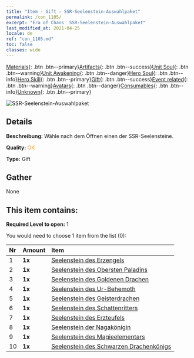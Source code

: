 ```yaml
---
title: "Item - Gift - SSR-Seelenstein-Auswahlpaket"
permalink: /con_1105/
excerpt: "Era of Chaos  SSR-Seelenstein-Auswahlpaket"
last_modified_at: 2021-04-25
locale: de
ref: "con_1105.md"
toc: false
classes: wide
---
```

 [Materials](/ItemsDE/){: .btn .btn--primary}[Artifacts](/ItemsDE/Artifacts/){: .btn .btn--success}[Unit Soul](/ItemsDE/UnitSoul/){: .btn .btn--warning}[Unit Awakening](/ItemsDE/UnitAwakening/){: .btn .btn--danger}[Hero Soul](/ItemsDE/HeroSoul/){: .btn .btn--info}[Hero Skill](/ItemsDE/HeroSkill/){: .btn .btn--primary}[Gift](/ItemsDE/Gift/){: .btn .btn--success}[Event related](/ItemsDE/Events/){: .btn .btn--warning}[Avatars](/ItemsDE/Avatars/){: .btn .btn--danger}[Consumables](/ItemsDE/Consumables/){: .btn .btn--info}[Unknown](/ItemsDE/Unknown/){: .btn .btn--primary}

 ![SSR-Seelenstein-Auswahlpaket](/images/t/i_907560.png)

## Details
 **Beschreibung:** Wähle nach dem Öffnen einen der SSR-Seelensteine.

 **Quality:** <span style="color: #FF8C00">OK</span>

 **Type:** Gift

## Gather

  None

## This item contains:

 **Required Level to open:** 1

 You would need to choose 1 item from the list (0):

  | Nr | Amount |     Item    |
  |:---|:-------|:------------|
  | 1 |  **1x** | [Seelenstein des Erzengels](/ItemsDE/unt_288/) |  | 
  | 2 |  **1x** | [Seelenstein des Obersten Paladins](/ItemsDE/unt_289/) |  | 
  | 3 |  **1x** | [Seelenstein des Goldenen Drachen](/ItemsDE/unt_295/) |  | 
  | 4 |  **1x** | [Seelenstein des Ur-Behemoth](/ItemsDE/unt_311/) |  | 
  | 5 |  **1x** | [Seelenstein des Geisterdrachen](/ItemsDE/unt_303/) |  | 
  | 6 |  **1x** | [Seelenstein des Schattenritters](/ItemsDE/unt_302/) |  | 
  | 7 |  **1x** | [Seelenstein des Erzteufels](/ItemsDE/unt_318/) |  | 
  | 8 |  **1x** | [Seelenstein der Nagakönigin](/ItemsDE/unt_325/) |  | 
  | 9 |  **1x** | [Seelenstein des Magieelementars](/ItemsDE/unt_347/) |  | 
  | 10 |  **1x** | [Seelenstein des Schwarzen Drachenkönigs](/ItemsDE/unt_334/) |  | 
